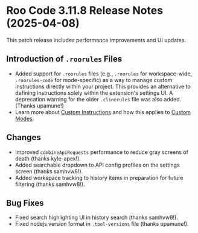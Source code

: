 # Roo Code 3.11.8 Release Notes (2025-04-08)

This patch release includes performance improvements and UI updates.

## Introduction of `.roorules` Files

*   Added support for `.roorules` files (e.g., `.roorules` for workspace-wide, `.roorules-code` for mode-specific) as a way to manage custom instructions directly within your project. This provides an alternative to defining instructions solely within the extension's settings UI. A deprecation warning for the older `.clinerules` file was also added. (Thanks upamune!)
*   Learn more about [Custom Instructions](/features/custom-instructions) and how this applies to [Custom Modes](/features/custom-modes).
## Changes

*   Improved `combineApiRequests` performance to reduce gray screens of death (thanks kyle-apex!).
*   Added searchable dropdown to API config profiles on the settings screen (thanks samhvw8!).
*   Added workspace tracking to history items in preparation for future filtering (thanks samhvw8!).
## Bug Fixes

*   Fixed search highlighting UI in history search (thanks samhvw8!).
*   Fixed nodejs version format in `.tool-versions` file (thanks upamune!).